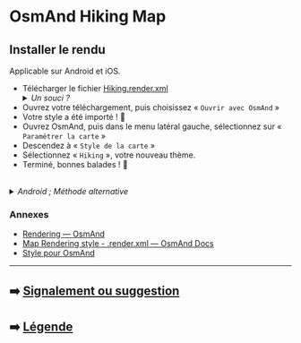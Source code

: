 # OsmAnd Hiking Map

## Installer le rendu
Applicable sur Android et iOS.

- Télécharger le fichier [Hiking.render.xml](Hiking.render.xml)
  <details>
    <summary><i>Un souci ?</i></summary>
      <ul>
        <li><b>Depuis un ordinateur</b> : Sur <a href="https://github.com/Hades1503/OsmAnd_Hiking_Map/raw/main/Hiking.render.xml">ce lien</a>, faites un clic droit → « <kbd><samp>Enregistrer la cible du lien sous</samp></kbd> ».</li>
        <li><b>Depuis un smartphone</b> : Sur <a href="https://github.com/Hades1503/OsmAnd_Hiking_Map/raw/main/Hiking.render.xml">ce lien</a>, faites un appui long → « <kbd><samp>Télécharger la cible du lien</samp></kbd> ».</li>
      </ul>
    <br>
    Tutoriel réalisé via le navigateur <a href="https://www.mozilla.org/fr/firefox/new/">Firefox</a> – les termes utilisés peuvent être différents avec un autre.
    <hr>
  </details>
- Ouvrez votre téléchargement, puis choisissez « `Ouvrir avec OsmAnd` »
- Votre style a été importé ! 🥳
- Ouvrez OsmAnd, puis dans le menu latéral gauche, sélectionnez sur « `Paramétrer la carte` »
- Descendez à « `Style de la carte` »
- Sélectionnez « `Hiking` », votre nouveau thème.
- Terminé, bonnes balades ! 🎉
<br>
<details>
    <summary><i>Android ; Méthode alternative</i></summary>
        <p>Une fois le fichier téléchargé, le déplacer dans le dossier Android → Data → net.osmand.plus → files → rendering.</p>
</details>

### Annexes
- [Rendering — OsmAnd](https://www.osmand.net/build_it#rendering)
- [Map Rendering style - .render.xml — OsmAnd Docs](https://docs.osmand.net/en/main@latest/development/osmand-file-formats/osmand-rendering-style)
- [Style pour OsmAnd](https://osmtopo.blogspot.com/2021/02/style-pour-osmand.html?m=1)

---
## ➡️ [Signalement ou suggestion](https://github.com/Hades1503/OsmAnd_Hiking_Map/issues/new)
## ➡️ [Légende](legende/Legende.md)
